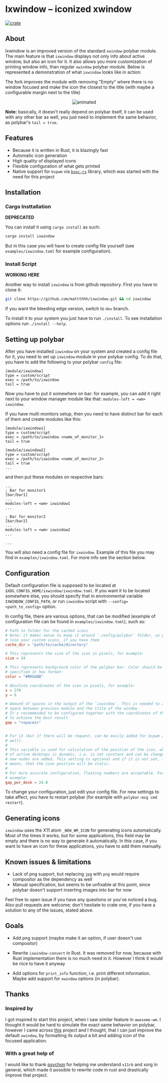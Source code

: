 # Ixwindow – iconized xwindow 
 
[![crate](https://img.shields.io/crates/v/ixwindow.svg)](https://crates.io/crates/ixwindow)

## About
Ixwindow is an improved version of the standard `xwindow` polybar module. The
main feature is that `ixwindow` displays not only info about active window,
but also an icon for it. It also allows you more customization of printing
window info, than regular `xwindow` polybar module. Below is represented a 
demonstration of what `ixwindow` looks like in action:

The fork improves the module with removing "Empty" where there is no window 
focused and make the icon the closest to the title (with maybe a configurable 
margin next to the title)

<p align="center">
  <img src="assets/demo.gif" alt="animated" />
</p>


**Note:** basically, it doesn't really depend on polybar itself, it can be used 
with any other bar as well, you just need to implement the same behavior,
as polybar's `tail = true`.

## Features
- Because it is written in Rust, it is blazingly fast
- Automatic icon generation
- High quality of displayed icons
- Flexible configuration of what gets printed
- Native support for `bspwm` via
  [`bspc-rs`](https://github.com/andreykaere/bspc-rs) library, which was
  started with the need for this project

## Installation

### Cargo Insttallation

**DEPRECATED**

You can install it using `cargo install` as such:
```sh
cargo install ixwindow
```
But in this case you will have to create config file yourself (see
`examples/ixwindow.toml` for example configuration).

### Install Script

**WORKING HERE**

Another way to install `ixwindow` is from github repository. First you have to
clone it:
```sh
git clone https://github.com/mattthhh/ixwindow.git && cd ixwindow
```
If you want the bleeding edge version, switch to `dev` branch.

To install it to your system you just have to run `./install`. To see
installation options run `./install --help`. 

## Setting up polybar

After you have installed `ixwindow` on your system and created a config file
for it, you need to set up `ixwindow` module in your polybar config. To do
that, you have to add the following to your polybar `config` file:
```dosini
[module/ixwindow]
type = custom/script
exec = /path/to/ixwindow
tail = true
```
Now you have to put it somewhere on bar: for example, you can add it right
next to your window manager module like that: `modules-left = <wm> ixwindow`. 

If you have multi monitors setup, then you need to have distinct bar for
each of them and create modules like this:
```dosini
[module/ixwindow1]
type = custom/script
exec = /path/to/ixwindow <name_of_monitor_1>
tail = true

[module/ixwindow2]
type = custom/script
exec = /path/to/ixwindow <name_of_monitor_2>
tail = true
...
```
and then put these modules on respective bars:
```dosini
...
; Bar for monitor1
[bar/bar1]
...
modules-left = <wm> ixwindow1
...

; Bar for monitor2
[bar/bar2]
...
modules-left = <wm> ixwindow2
...

...
```

You will also need a config file for `ixwindow`. Example of this file you may
find in `examples/ixwindow.toml`. For more info see the section below.

## Configuration

Default configuration file is supposed to be located at
`$XDG_CONFIG_HOME/ixwindow/ixwindow.toml`. If you want it to be located
somewhere else, you should specify that in environmental variable
`IXWINDOW_CONFIG_PATH`, or run `ixwindow` script with
`--config=<path_to_config>` option.

In config file, there are various options, that can be modified (example of
configuration file can be found in `examples/ixwindow.toml`), such as:
```toml
# Path to folder for the cached icons 
# Note: it makes sense to keep it around `.config/polybar` folder, so you won't
# lose your custom icons, if you have them
cache_dir = "path/to/cache/directory"

# This represents the size of the icon in pixels, for example:
size = 24

# This represents background color of the polybar bar. Color should be
# specified in hex format:
color = "#RRGGBB"

# Absolute coordinates of the icon in pixels, for example: 
x = 270
y = 6

# Amound of spaces in the output of the `ixwindow`. This is needed to add
# space between previous module and the title of the window
# It's recommended to be configured together with the coordinates of the icon 
# to achieve the best result
gap = "<spaces>"


# For i3 (but if there will be request, can be easily added for bspwm as
# well). 
#
# This variable is used for calculation of the position of the icon, when the number 
# of active desktops is dynamic, i.e. is not constant and can be changed when
# new nodes are added. This setting is optional and if it is not set, it
# means, that the icon position will be static.
# 
# For more accurate configuration, floating numbers are acceptable. For
# example:
gap_per_desk = 24.0
```
To change your configuration, just edit your config file. For new settings to
take affect, you have to restart polybar (for example with `polybar-msg cmd
restart`).

## Generating icons

`ixwindow` uses the X11 atom `_NEW_WM_ICON` for generating icons automatically. 
Most of the times it works, but for some applications, this field may be empty
and there is no way to generate it automatically. In this case, if you want to 
have an icon for these applications, you have to add them manually. 

<!-- For information how to do it, see the section below. -->

<!-- ### Adding custom icons -->

<!-- To replace or add custom icons, you need to have `png` or `svg` version -->
<!-- of the icon, named as `WM_CLASS` (which you can find by running `xprop -->
<!-- WM_CLASS` and selecting your app). Then you run the following command -->
<!-- (requires `imagemagick`): --> 
<!-- ```bash -->
<!-- ixwindow-convert --size <size> --color <color> --cache <chache_dir> <icon-name> -->
<!-- ``` -->
<!-- where `<icon-name>` is the right name as described above. This will convert -->
<!-- icon to `jpg` format with appropriate background color and move to your cache --> 
<!-- directory. --> 

<!-- **Note:** Almost all apps have their icons on your system in `png` or `svg` -->
<!-- format. Usually, one can find it somewhere in `/usr/share/icons` directory -->
<!-- (for example using `find` or `fd` utility for it). -->

<!-- You can try it out on some icons located in `examples/custom-icons` folder. -->

## Known issues & limitations

- Lack of png support, but replacing `jpg` with `png` would require compositor 
as the dependency as well
- Manual specification, but seems to be unfixable at this point, since polybar 
doesn't support inserting images into bar for now

Feel free to open issue if you have any questions or you've noticed a bug.
Also pull requests are welcome; don't hesitate to crate one, if you have a
solution to any of the issues, stated above.

## Goals

- Add png support (maybe make it an option, if user doesn't use compositor)

- Rewrite `ixwindow-convert` in Rust. It was removed for now, because with
  Rust implementation there is no much need in it. However I think it would be
  nice to have it anyway

- Add options for `print_info` function, i.e. print different information.
  Maybe add support for `xwindow` options (in polybar).

## Thanks

### Inspired by

I got inspired to start this project, when I saw similar feature in
`awesome-wm`. I thought it would be hard to simulate the exact same behavior
on polybar, however I came across
[this](https://github.com/MateoNitro550/xxxwindowPolybarModule) project and I
thought, that I can just improve the default `xwindow`, by formatting its
output a bit and adding icon of the focused application.

### With a great help of

I would like to thank  [psychon](https://github.com/psychon) for helping me 
understand `x11rb` and xorg in general, which made it possible to rewrite code
in rust and drastically improve that project.

